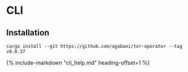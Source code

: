 # CLI

## Installation

```
cargo install --git https://github.com/agabani/tor-operator --tag v0.0.37
```

{%
   include-markdown "cli_help.md"
   heading-offset=1
%}
